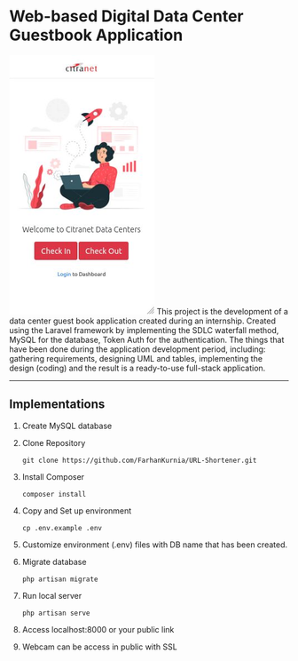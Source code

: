 # Web-based Digital Data Center Guestbook Application

![Example](image/homepage.jpg "Homepage")
This project is the development of a data center guest book application created during an internship. Created using the Laravel framework by implementing the SDLC waterfall method, MySQL for the database, Token Auth for the authentication. The things that have been done during the application development period, including: gathering requirements, designing UML and tables, implementing the design (coding) and the result is a ready-to-use full-stack application.

------------------------------------------------------------------------
## Implementations
1. Create MySQL database</br>

2. Clone Repository </br>
    ```
    git clone https://github.com/FarhanKurnia/URL-Shortener.git
    ```

3. Install Composer </br>
    ```
    composer install
    ```

4. Copy and Set up environment</br>
    ```
    cp .env.example .env
    ```

5. Customize environment (.env) files with DB name that has been created.</br>

6. Migrate database</br>
    ```
    php artisan migrate
    ```

7. Run local server</br>
    ```
    php artisan serve
    ```

8. Access localhost:8000 or your public link</br>

9. Webcam can be access in public with SSL 